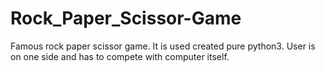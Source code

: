 # Rock_Paper_Scissor-Game
Famous rock paper scissor game. It is used created pure python3. User is on one side and has to compete with computer itself.
